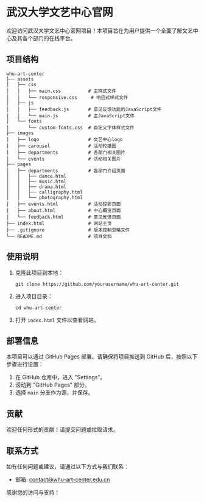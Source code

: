 # 武汉大学文艺中心官网

欢迎访问武汉大学文艺中心官网项目！本项目旨在为用户提供一个全面了解文艺中心及其各个部门的在线平台。

## 项目结构

```
whu-art-center
├── assets
│   ├── css
│   │   ├── main.css          # 主样式文件
│   │   └── responsive.css     # 响应式样式文件
│   ├── js
│   │   ├── feedback.js       # 意见反馈功能的JavaScript文件
│   │   └── main.js           # 主JavaScript文件
│   └── fonts
│       └── custom-fonts.css  # 自定义字体样式文件
├── images
│   ├── logo                  # 文艺中心logo
│   ├── carousel              # 活动轮播图
│   ├── departments           # 各部门相关图片
│   └── events                # 活动相关图片
├── pages
│   ├── departments           # 各部门介绍页面
│   │   ├── dance.html
│   │   ├── music.html
│   │   ├── drama.html
│   │   ├── calligraphy.html
│   │   └── photography.html
│   ├── events.html           # 活动掠影页面
│   ├── about.html            # 中心概览页面
│   └── feedback.html         # 意见反馈页面
├── index.html                # 网站主页
├── .gitignore                # 版本控制忽略文件
└── README.md                 # 项目文档
```

## 使用说明

1. 克隆此项目到本地：
   ```
   git clone https://github.com/yourusername/whu-art-center.git
   ```

2. 进入项目目录：
   ```
   cd whu-art-center
   ```

3. 打开 `index.html` 文件以查看网站。

## 部署信息

本项目可以通过 GitHub Pages 部署。请确保将项目推送到 GitHub 后，按照以下步骤进行设置：

1. 在 GitHub 仓库中，进入 "Settings"。
2. 滚动到 "GitHub Pages" 部分。
3. 选择 `main` 分支作为源，并保存。

## 贡献

欢迎任何形式的贡献！请提交问题或拉取请求。

## 联系方式

如有任何问题或建议，请通过以下方式与我们联系：
- 邮箱: contact@whu-art-center.edu.cn

感谢您的访问与支持！